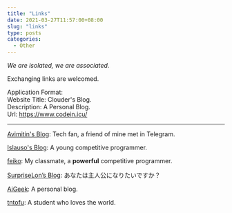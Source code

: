 ```yaml
---
title: "Links"
date: 2021-03-27T11:57:00+08:00
slug: "links"
type: posts
categories:
  - Other
---
```


*We are isolated, we are associated.*

Exchanging links are welcomed.

Application Format:  
Website Title: Clouder's Blog.  
Description: A Personal Blog.  
Url: https://www.codein.icu/  

---

[Avimitin's Blog](https://avimitin.com): Tech fan, a friend of mine met in Telegram.

[Islauso's Blog](https://www.azusemisa.top): A young competitive programmer.

[feiko](https://www.feiko.me): My classmate, a **powerful** competitive programmer.

[SurpriseLon’s Blog](https://furrysp.me): あなたは主人公になりたいですか？

[AiGeek](https://www.aigeek.top): A personal blog.

[tntofu](https://tntofu.com): A student who loves the world.